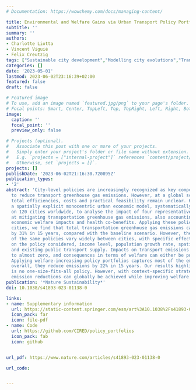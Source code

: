 ```yaml
---
# Documentation: https://wowchemy.com/docs/managing-content/

title: Environmental and Welfare Gains via Urban Transport Policy Portfolios across 120 Cities
subtitle: ''
summary: ''
authors:
- Charlotte Liotta
- Vincent Viguié
- Felix Creutzig
tags: ["Sustainable city development","Modelling city evolutions","Transport emissions"]
categories: []
date: '2023-05-01'
lastmod: 2023-06-02T23:16:39+02:00
featured: false
draft: false

# Featured image
# To use, add an image named `featured.jpg/png` to your page's folder.
# Focal points: Smart, Center, TopLeft, Top, TopRight, Left, Right, BottomLeft, Bottom, BottomRight.
image:
  caption: ''
  focal_point: ''
  preview_only: false

# Projects (optional).
#   Associate this post with one or more of your projects.
#   Simply enter your project's folder or file name without extension.
#   E.g. `projects = ["internal-project"]` references `content/project/deep-learning/index.md`.
#   Otherwise, set `projects = []`.
projects: []
publishDate: '2023-06-02T21:16:30.720895Z'
publication_types:
- '2'
abstract: 'City-level policies are increasingly recognized as key components of strategies
  to reduce transport greenhouse gas emissions. However, at a global scale, their
  total efficiencies, costs and practical feasibility remain unclear. Here we use
  a spatially explicit monocentric urban economic model, systematically calibrated
  on 120 cities worldwide, to analyse the impact of four representative policies aimed
  at mitigating transportation greenhouse gas emissions, also accounting for their
  economic welfare impacts and health co-benefits. Applying these policies in all
  cities, we find that total transportation greenhouse gas emissions can be reduced
  by 31% in 15 years, compared with the baseline scenario. However, the consequences
  of the same policies vary widely between cities, with specific effects depending
  on the policy considered, income level, population growth rate, spatial organization
  and existing public transport supply. Impacts on transport emissions span from high
  to almost zero, and consequences in terms of welfare can either be positive or negative.
  Applying welfare-increasing policy portfolios captures most of the emission reductions:
  overall, they reduce emissions by 22% in 15 years. Our results highlight that there
  is no one-size-fits-all policy. However, with context-specific strategies, large
  emission reductions can globally be achieved while improving welfare.'
publication: '*Nature Sustainability*'
doi: 10.1038/s41893-023-01138-0

links:
- name: Supplementary information
  url: https://static-content.springer.com/esm/art%3A10.1038%2Fs41893-023-01138-0/MediaObjects/41893_2023_1138_MOESM1_ESM.pdf
  icon_pack: far
  icon: file-pdf
- name: Code
  url: https://github.com/CIRED/policy_portfolios
  icon_pack: fab
  icon: github


url_pdf: https://www.nature.com/articles/s41893-023-01138-0

url_code: 


---
```

